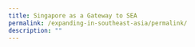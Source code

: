 ```yaml
---
title: Singapore as a Gateway to SEA
permalink: /expanding-in-southeast-asia/permalink/
description: ""
---
```

